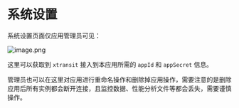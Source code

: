 # 系统设置

系统设置页面仅应用管理员可见：

![image.png](https://cdn.nlark.com/yuque/0/2020/png/155185/1591280596438-6cc133bd-80e9-4d8d-906c-115ad52d636d.png#align=left&display=inline&height=418&margin=%5Bobject%20Object%5D&name=image.png&originHeight=836&originWidth=3618&size=128407&status=done&style=shadow&width=1809)

这里可以获取到 `xtransit` 接入到本应用所需的 `appId` 和 `appSecret` 信息。

管理员也可以在这里对应用进行重命名操作和删除掉应用操作，需要注意的是删除应用后所有实例都会断开连接，且监控数据、性能分析文件等都会丢失，需要谨慎操作。
